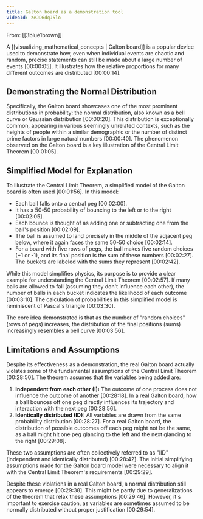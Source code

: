 ```yaml
---
title: Galton board as a demonstration tool
videoId: zeJD6dqJ5lo
---
```


From: [[3blue1brown]] <br/> 

A [[visualizing_mathematical_concepts | Galton board]] is a popular device used to demonstrate how, even when individual events are chaotic and random, precise statements can still be made about a large number of events <a class="yt-timestamp" data-t="00:00:05">[00:00:05]</a>. It illustrates how the relative proportions for many different outcomes are distributed <a class="yt-timestamp" data-t="00:00:14">[00:00:14]</a>.

## Demonstrating the Normal Distribution
Specifically, the Galton board showcases one of the most prominent distributions in probability: the normal distribution, also known as a bell curve or Gaussian distribution <a class="yt-timestamp" data-t="00:00:20">[00:00:20]</a>. This distribution is exceptionally common, appearing in various seemingly unrelated contexts, such as the heights of people within a similar demographic or the number of distinct prime factors in large natural numbers <a class="yt-timestamp" data-t="00:00:40">[00:00:40]</a>. The phenomenon observed on the Galton board is a key illustration of the Central Limit Theorem <a class="yt-timestamp" data-t="00:01:05">[00:01:05]</a>.

## Simplified Model for Explanation
To illustrate the Central Limit Theorem, a simplified model of the Galton board is often used <a class="yt-timestamp" data-t="00:01:56">[00:01:56]</a>. In this model:
*   Each ball falls onto a central peg <a class="yt-timestamp" data-t="00:02:00">[00:02:00]</a>.
*   It has a 50-50 probability of bouncing to the left or to the right <a class="yt-timestamp" data-t="00:02:05">[00:02:05]</a>.
*   Each bounce is thought of as adding one or subtracting one from the ball's position <a class="yt-timestamp" data-t="00:02:09">[00:02:09]</a>.
*   The ball is assumed to land precisely in the middle of the adjacent peg below, where it again faces the same 50-50 choice <a class="yt-timestamp" data-t="00:02:14">[00:02:14]</a>.
*   For a board with five rows of pegs, the ball makes five random choices (+1 or -1), and its final position is the sum of these numbers <a class="yt-timestamp" data-t="00:02:27">[00:02:27]</a>. The buckets are labeled with the sums they represent <a class="yt-timestamp" data-t="00:02:42">[00:02:42]</a>.

While this model simplifies physics, its purpose is to provide a clear example for understanding the Central Limit Theorem <a class="yt-timestamp" data-t="00:02:57">[00:02:57]</a>. If many balls are allowed to fall (assuming they don't influence each other), the number of balls in each bucket indicates the likelihood of each outcome <a class="yt-timestamp" data-t="00:03:10">[00:03:10]</a>. The calculation of probabilities in this simplified model is reminiscent of Pascal's triangle <a class="yt-timestamp" data-t="00:03:30">[00:03:30]</a>.

The core idea demonstrated is that as the number of "random choices" (rows of pegs) increases, the distribution of the final positions (sums) increasingly resembles a bell curve <a class="yt-timestamp" data-t="00:03:56">[00:03:56]</a>.

## Limitations and Assumptions
Despite its effectiveness as a demonstration, the real Galton board actually violates some of the fundamental assumptions of the Central Limit Theorem <a class="yt-timestamp" data-t="00:28:50">[00:28:50]</a>. The theorem assumes that the variables being added are:
1.  **Independent from each other (I):** The outcome of one process does not influence the outcome of another <a class="yt-timestamp" data-t="00:28:18">[00:28:18]</a>. In a real Galton board, how a ball bounces off one peg directly influences its trajectory and interaction with the next peg <a class="yt-timestamp" data-t="00:28:56">[00:28:56]</a>.
2.  **Identically distributed (ID):** All variables are drawn from the same probability distribution <a class="yt-timestamp" data-t="00:28:27">[00:28:27]</a>. For a real Galton board, the distribution of possible outcomes off each peg might not be the same, as a ball might hit one peg glancing to the left and the next glancing to the right <a class="yt-timestamp" data-t="00:29:08">[00:29:08]</a>.

These two assumptions are often collectively referred to as "IID" (independent and identically distributed) <a class="yt-timestamp" data-t="00:28:42">[00:28:42]</a>. The initial simplifying assumptions made for the Galton board model were necessary to align it with the Central Limit Theorem's requirements <a class="yt-timestamp" data-t="00:29:29">[00:29:29]</a>.

Despite these violations in a real Galton board, a normal distribution still appears to emerge <a class="yt-timestamp" data-t="00:29:38">[00:29:38]</a>. This might be partly due to generalizations of the theorem that relax these assumptions <a class="yt-timestamp" data-t="00:29:46">[00:29:46]</a>. However, it's important to exercise caution, as variables are sometimes assumed to be normally distributed without proper justification <a class="yt-timestamp" data-t="00:29:54">[00:29:54]</a>.